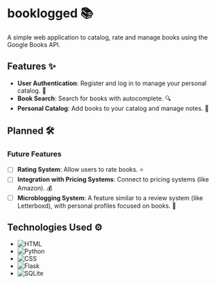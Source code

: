 # booklogged 📚

A simple web application to catalog, rate and manage books using the Google Books API.

## Features ✨

- **User Authentication**: Register and log in to manage your personal catalog. 🔑
- **Book Search**: Search for books with autocomplete. 🔍
- **Personal Catalog**: Add books to your catalog and manage notes. 📖

## Planned 🛠️

### Future Features

- [ ] **Rating System**: Allow users to rate books. ⭐
- [ ] **Integration with Pricing Systems**: Connect to pricing systems (like Amazon). 💰
- [ ] **Microblogging System**: A feature similar to a review system (like Letterboxd), with personal profiles focused on books. 📝

## Technologies Used ⚙️

- ![HTML](https://img.shields.io/badge/HTML-orange) 
- ![Python](https://img.shields.io/badge/Python-blue) 
- ![CSS](https://img.shields.io/badge/CSS-purple) 
- ![Flask](https://img.shields.io/badge/Flask-Framework-red) 
- ![SQLite](https://img.shields.io/badge/SQLite-Database-yellow) 


